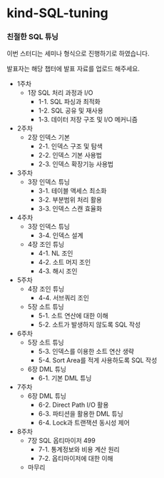 # kind-SQL-tuning
### 친절한 SQL 튜닝

이번 스터디는 세미나 형식으로 진행하기로 하였습니다. 

발표자는 해당 챕터에 발표 자료를 업로드 해주세요.


- 1주차
  - 1장 SQL 처리 과정과 I/O
    - 1-1. SQL 파싱과 최적화
    - 1-2. SQL 공유 및 재사용
    - 1-3. 데이터 저장 구조 및 I/O 메커니즘
- 2주차
  - 2장 인덱스 기본
    - 2-1. 인덱스 구조 및 탐색
    - 2-2. 인덱스 기본 사용법
    - 2-3. 인덱스 확장기능 사용법
- 3주차
  - 3장 인덱스 튜닝
    - 3-1. 테이블 액세스 최소화
    - 3-2. 부분범위 처리 활용
    - 3-3. 인덱스 스캔 효율화
- 4주차
  - 3장 인덱스 튜닝
    - 3-4. 인덱스 설계
  - 4장 조인 튜닝
    - 4-1. NL 조인
    - 4-2. 소트 머지 조인
    - 4-3. 해시 조인
- 5주차
  - 4장 조인 튜닝
    - 4-4. 서브쿼리 조인
  - 5장 소트 튜닝
    - 5-1. 소트 연산에 대한 이해
    - 5-2. 소트가 발생하지 않도록 SQL 작성
- 6주차
  - 5장 소트 튜닝
    - 5-3. 인덱스를 이용한 소트 연산 생략
    - 5-4. Sort Area를 적게 사용하도록 SQL 작성
  - 6장 DML 튜닝
    - 6-1. 기본 DML 튜닝
- 7주차
  - 6장 DML 튜닝
    - 6-2. Direct Path I/O 활용
    - 6-3. 파티션을 활용한 DML 튜닝
    - 6-4. Lock과 트랜잭션 동시성 제어
- 8주차
  - 7장 SQL 옵티마이저 499
    - 7-1. 통계정보와 비용 계산 원리
    - 7-2. 옵티마이저에 대한 이해
  - 마무리


